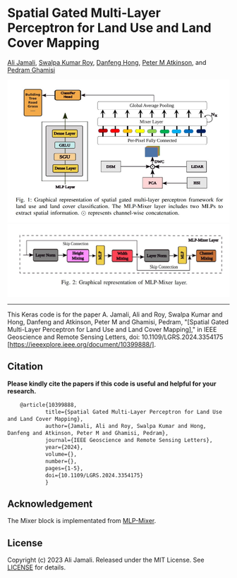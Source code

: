 # Spatial Gated Multi-Layer Perceptron for Land Use and Land Cover Mapping



[Ali Jamali](https://www.researchgate.net/profile/Ali-Jamali), [Swalpa Kumar Roy](https://swalpa.github.io), [Danfeng Hong](https://sites.google.com/view/danfeng-hong), [Peter M Atkinson](https://www.lancaster.ac.uk/lira/people/peter-atkinson), and [Pedram Ghamisi](https://www.iarai.ac.at/people/pedramghamisi/)


<img src="Diagram.jpg"/>
<img src="MLP-Mixer.jpg"/>

___________

This Keras code is for the paper A. Jamali, Ali and Roy, Swalpa Kumar and Hong, Danfeng and Atkinson, Peter M and Ghamisi, Pedram, "[Spatial Gated Multi-Layer Perceptron for Land Use and Land Cover Mapping]," in IEEE Geoscience and Remote Sensing Letters, doi: 10.1109/LGRS.2024.3354175 [https://ieeexplore.ieee.org/document/10399888/].



Citation
---------------------

**Please kindly cite the papers if this code is useful and helpful for your research.**

        @article{10399888,
                title={Spatial Gated Multi-Layer Perceptron for Land Use and Land Cover Mapping},
                author={Jamali, Ali and Roy, Swalpa Kumar and Hong, Danfeng and Atkinson, Peter M and Ghamisi, Pedram},
                journal={IEEE Geoscience and Remote Sensing Letters}, 
                year={2024},
                volume={},
                number={},
                pages={1-5},
                doi={10.1109/LGRS.2024.3354175}
                }

  
Acknowledgement
---------------------

The Mixer block is implementated from [MLP-Mixer](https://github.com/google-research/vision_transformer). 

## License

Copyright (c) 2023 Ali Jamali. Released under the MIT License. See [LICENSE](LICENSE) for details.
